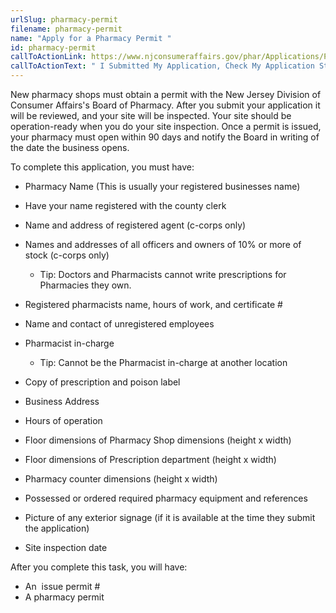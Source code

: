 ```yaml
---
urlSlug: pharmacy-permit
filename: pharmacy-permit
name: "Apply for a Pharmacy Permit "
id: pharmacy-permit
callToActionLink: https://www.njconsumeraffairs.gov/phar/Applications/Pharmacy-Permit-Application.pdf
callToActionText: " I Submitted My Application, Check My Application Status"
---
```

New pharmacy shops must obtain a permit with the New Jersey Division of Consumer Affairs's Board of Pharmacy. After you submit your application it will be reviewed, and your site will be inspected. Your site should be operation-ready when you do your site inspection. Once a permit is issued, your pharmacy must open within 90 days and notify the Board in writing of the date the business opens.

To complete this application, you must have:

* Pharmacy Name (This is usually your registered businesses name)
* Have your name registered with the county clerk
* Name and address of registered agent (c-corps only)
* Names and addresses of all officers and owners of 10% or more of stock (c-corps only)

  * Tip: Doctors and Pharmacists cannot write prescriptions for Pharmacies they own.
* Registered pharmacists name, hours of work, and certificate #
* Name and contact of unregistered employees
* Pharmacist in-charge

  * Tip: Cannot be the Pharmacist in-charge at another location
* Copy of prescription and poison label
* Business Address
* Hours of operation
* Floor dimensions of Pharmacy Shop dimensions (height x width)
* Floor dimensions of Prescription department (height x width)
* Pharmacy counter dimensions (height x width)
* Possessed or ordered required pharmacy equipment and references
* Picture of any exterior signage (if it is available at the time they submit the application)
* Site inspection date

After you complete this task, you will have:

* An  issue permit # 
* A pharmacy permit